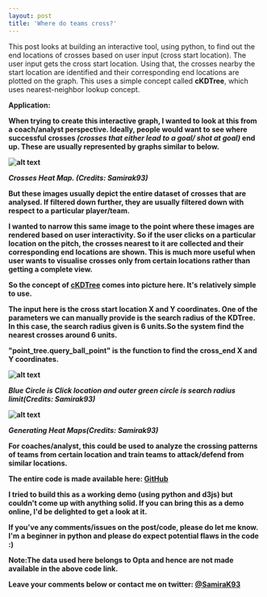 ```yaml
---
layout: post
title: 'Where do teams cross?'
---
```


This post looks at building an interactive tool, using python, to find out the end locations of crosses based on user input (cross start location). The user input gets the cross start location. Using that, the crosses nearby the start location are identified and their corresponding end locations are plotted on the graph. This uses a simple concept called <b>cKDTree</b>, which uses nearest-neighbor lookup concept.


<b>Application:

When trying to create this interactive graph, I wanted to look at this from a coach/analyst perspective. Ideally, people would want to see where successful crosses <i>(crosses that either lead to a goal/ shot at goal)</i> end up. These are usually represented by graphs similar to below.

![alt text](https://raw.githubusercontent.com/samirak93/analytics/gh-pages/assets/img/projects/proj-1/thumb.jpg)

<i>Crosses Heat Map. (Credits: Samirak93)</i>



But these images usually depict the entire dataset of crosses that are analysed. If filtered down further, they are usually  filtered down with respect to a particular player/team.

I wanted to narrow this same image to the point where these images are rendered based on user interactivity. 
So if the user clicks on a particular location on the pitch, the crosses nearest to it are collected and their corresponding end locations are shown. This is much more useful when user wants to visualise crosses only from certain locations rather than getting a complete view.

So the concept of [cKDTree](https://docs.scipy.org/doc/scipy/reference/generated/scipy.spatial.cKDTree.html) comes into picture here. It's relatively simple to use.

The input here is the cross start location X and Y coordinates. One of the parameters we can manually provide is the search radius of the KDTree. In this case, the search radius given is 6 units.So the system find the nearest crosses around 6 units.

<b>"point_tree.query_ball_point"</b> is the function to find the cross_end X and Y coordinates. 

![alt text](https://raw.githubusercontent.com/samirak93/analytics/gh-pages/assets/img/projects/proj-1/KDTree.gif)

<i>Blue Circle is Click location and outer green circle is search radius limit(Credits: Samirak93)</i>



![alt text](https://raw.githubusercontent.com/samirak93/analytics/gh-pages/assets/img/projects/proj-1/heat_map2.jpg)

<i>Generating Heat Maps(Credits: Samirak93)</i>


For coaches/analyst, this could be used to analyze the crossing patterns of teams from certain location and train teams to attack/defend from similar locations.

The entire code is made available here: [GitHub](https://github.com/samirak93/Where-do-teams-cross-/blob/master/crosses_KD.py)

I tried to build this as a working demo (using python and d3js) but couldn't come up with anything solid. If you can bring this as a demo online, I'd be delighted to get a look at it. 

If you've any comments/issues on the post/code, please do let me know. I'm a beginner in python and please do expect potential flaws in the code :)

<b>Note:</b>The data used here belongs to Opta and hence are not made available in the above code link.

Leave your comments below or contact me on twitter: [@SamiraK93](https://twitter.com/Samirak93)
